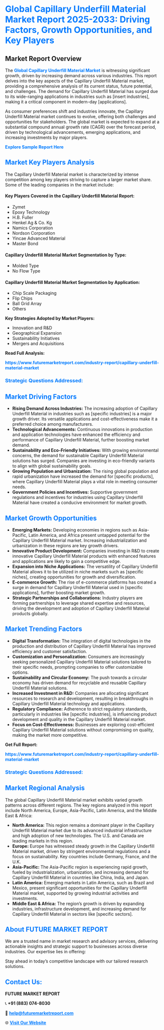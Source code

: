 <h1 style="color: #007BFF;">Global Capillary Underfill Material Market Report 2025-2033: Driving Factors, Growth Opportunities, and Key Players</h1>

<section id="overview">
<h2>Market Report Overview</h2>
<p>The <a href="https://www.futuremarketreport.com/industry-report/capillary-underfill-material-market" style="color: #007BFF; text-decoration: none;"><strong>Global Capillary Underfill Material Market</strong></a> is witnessing significant growth, driven by increasing demand across various industries. This report delves into the key aspects of the Capillary Underfill Material market, providing a comprehensive analysis of its current status, future potential, and challenges. The demand for Capillary Underfill Material has surged due to its wide-ranging applications in industries such as [insert industries], making it a critical component in modern-day [applications].</p>
<p>As consumer preferences shift and industries innovate, the Capillary Underfill Material market continues to evolve, offering both challenges and opportunities for stakeholders. The global market is expected to expand at a substantial compound annual growth rate (CAGR) over the forecast period, driven by technological advancements, emerging applications, and increasing investments by major players.</p>
</section>

<section id="overview">
<p><a href="https://www.futuremarketreport.com/request-sample/reportId=47020" style="color: #007BFF; text-decoration: none;"><strong>Explore Sample Report Here</strong></a></p>
</section>

<section id="key-players">
<h2 style="color: #007BFF;">Market Key Players Analysis</h2>
<p>The Capillary Underfill Material market is characterized by intense competition among key players striving to capture a larger market share. Some of the leading companies in the market include:</p>
<h4>Key Players Covered in the Capillary Underfill Material Report:</h4>
<ul><li>Zymet</li><li>Epoxy Technology</li><li>H.B. Fuller</li><li>Henkel Ag &amp; Co. Kg</li><li>Namics Corporation</li><li>Nordson Corporation</li><li>Yincae Advanced Material</li><li>Master Bond</li></ul>
<h4>Capillary Underfill Material Market Segmentation by Type:</h4>
<ul><li>Molded Type</li><li>No Flow Type</li></ul>

<h4>Capillary Underfill Material Market Segmentation by Application:</h4>
<ul><li>Chip Scale Packaging</li><li>Flip Chips</li><li>Ball Grid Array</li><li>Others</li></ul>
<p><strong>Key Strategies Adopted by Market Players:</strong></p>
<ul>
<li>Innovation and R&D</li>
<li>Geographical Expansion</li>
<li>Sustainability Initiatives</li>
<li>Mergers and Acquisitions</li>
</ul>
</section>

<section>
<p><strong>Read Full Analysis: </strong></p><a href="https://www.futuremarketreport.com/industry-report/capillary-underfill-material-market" style="color: #007BFF; text-decoration: none;"><strong>https://www.futuremarketreport.com/industry-report/capillary-underfill-material-market</strong></a>
<h3 style="color: #007BFF;">Strategic Questions Addressed:</h3>
</section>

<section id="driving-factors">
<h2 style="color: #007BFF;">Market Driving Factors</h2>
<ul>
<li><strong>Rising Demand Across Industries:</strong> The increasing adoption of Capillary Underfill Material in industries such as [specific industries] is a major growth driver. Its versatile applications and cost-effectiveness make it a preferred choice among manufacturers.</li>
<li><strong>Technological Advancements:</strong> Continuous innovations in production and application technologies have enhanced the efficiency and performance of Capillary Underfill Material, further boosting market demand.</li>
<li><strong>Sustainability and Eco-Friendly Initiatives:</strong> With growing environmental concerns, the demand for sustainable Capillary Underfill Material solutions has surged. Companies are investing in eco-friendly variants to align with global sustainability goals.</li>
<li><strong>Growing Population and Urbanization:</strong> The rising global population and rapid urbanization have increased the demand for [specific products], where Capillary Underfill Material plays a vital role in meeting consumer needs.</li>
<li><strong>Government Policies and Incentives:</strong> Supportive government regulations and incentives for industries using Capillary Underfill Material have created a conducive environment for market growth.</li>
</ul>
</section>

<section id="growth-opportunities">
<h2 style="color: #007BFF;">Market Growth Opportunities</h2>
<ul>
<li><strong>Emerging Markets:</strong> Developing economies in regions such as Asia-Pacific, Latin America, and Africa present untapped potential for the Capillary Underfill Material market. Increasing industrialization and urbanization in these regions are key growth drivers.</li>
<li><strong>Innovative Product Development:</strong> Companies investing in R&D to create innovative Capillary Underfill Material products with enhanced features and applications are likely to gain a competitive edge.</li>
<li><strong>Expansion into Niche Applications:</strong> The versatility of Capillary Underfill Material allows it to be utilized in niche markets such as [specific niches], creating opportunities for growth and diversification.</li>
<li><strong>E-commerce Growth:</strong> The rise of e-commerce platforms has created a surge in demand for Capillary Underfill Material used in [specific applications], further boosting market growth.</li>
<li><strong>Strategic Partnerships and Collaborations:</strong> Industry players are forming partnerships to leverage shared expertise and resources, driving the development and adoption of Capillary Underfill Material products globally.</li>
</ul>
</section>

<section id="trending-factors">
<h2 style="color: #007BFF;">Market Trending Factors</h2>
<ul>
<li><strong>Digital Transformation:</strong> The integration of digital technologies in the production and distribution of Capillary Underfill Material has improved efficiency and customer satisfaction.</li>
<li><strong>Customization and Personalization:</strong> Consumers are increasingly seeking personalized Capillary Underfill Material solutions tailored to their specific needs, prompting companies to offer customizable options.</li>
<li><strong>Sustainability and Circular Economy:</strong> The push towards a circular economy has driven demand for recyclable and reusable Capillary Underfill Material solutions.</li>
<li><strong>Increased Investment in R&D:</strong> Companies are allocating significant resources to research and development, resulting in breakthroughs in Capillary Underfill Material technology and applications.</li>
<li><strong>Regulatory Compliance:</strong> Adherence to strict regulatory standards, particularly in industries like [specific industries], is influencing product development and quality in the Capillary Underfill Material market.</li>
<li><strong>Focus on Cost-Effectiveness:</strong> Businesses are exploring cost-efficient Capillary Underfill Material solutions without compromising on quality, making the market more competitive.</li>
</ul>
</section>

<section>
<p><strong>Get Full Report: </strong></p><a href="https://www.futuremarketreport.com/industry-report/capillary-underfill-material-market" style="color: #007BFF; text-decoration: none;"><strong>https://www.futuremarketreport.com/industry-report/capillary-underfill-material-market</strong></a>
<h3 style="color: #007BFF;">Strategic Questions Addressed:</h3>
</section>


<section id="regional-analysis">
<h2 style="color: #007BFF;">Market Regional Analysis</h2>
<p>The global Capillary Underfill Material market exhibits varied growth patterns across different regions. The key regions analyzed in this report include North America, Europe, Asia-Pacific, Latin America, and the Middle East & Africa:</p>
<ul>
<li><strong>North America:</strong> This region remains a dominant player in the Capillary Underfill Material market due to its advanced industrial infrastructure and high adoption of new technologies. The U.S. and Canada are leading markets in this region.</li>
<li><strong>Europe:</strong> Europe has witnessed steady growth in the Capillary Underfill Material market, driven by stringent environmental regulations and a focus on sustainability. Key countries include Germany, France, and the U.K.</li>
<li><strong>Asia-Pacific:</strong> The Asia-Pacific region is experiencing rapid growth, fueled by industrialization, urbanization, and increasing demand for Capillary Underfill Material in countries like China, India, and Japan.</li>
<li><strong>Latin America:</strong> Emerging markets in Latin America, such as Brazil and Mexico, present significant opportunities for the Capillary Underfill Material market, supported by growing industrial activities and investments.</li>
<li><strong>Middle East & Africa:</strong> The region’s growth is driven by expanding industries, infrastructure development, and increasing demand for Capillary Underfill Material in sectors like [specific sectors].</li>
</ul>
</section>

<footer>
<h2 style="color: #007BFF;">About FUTURE MARKET REPORT</h2>
<p>We are a trusted name in market research and advisory services, delivering actionable insights and strategic support to businesses across diverse industries. Our expertise lies in offering:</p>

<p>Stay ahead in today’s competitive landscape with our tailored research solutions.</p>

<h2 style="color: #007BFF;">Contact Us:</h2>
<p><strong>FUTURE MARKET REPORT</strong></p>
<p>📞 <strong>+91 (883) 074-8030</strong></p>
<p>📧 <strong><a href="mailto:help@futuremarketreport.com" style="color: #007BFF;">help@futuremarketreport.com</a></strong></p>
<p>🌐 <strong><a href="https://www.futuremarketreport.com/" style="color: #007BFF;">Visit Our Website</a></strong></p>
</footer>